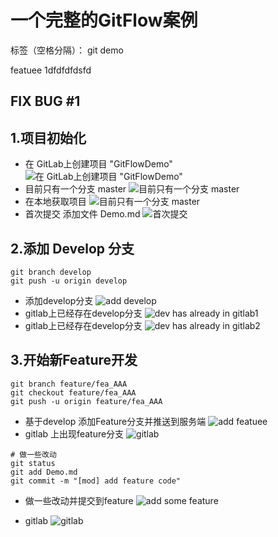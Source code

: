 # 一个完整的GitFlow案例

标签（空格分隔）： git demo


featuee 1dfdfdfdsfd


FIX BUG #1
---
## 1.项目初始化

- 在 GitLab上创建项目 "GitFlowDemo"
 ![在 GitLab上创建项目 "GitFlowDemo"][1]
- 目前只有一个分支 master
 ![目前只有一个分支 master][2]
- 在本地获取项目
 ![目前只有一个分支 master][3]
- 首次提交 添加文件 Demo.md
 ![首次提交][4]

## 2.添加 Develop 分支

``` shell
git branch develop
git push -u origin develop
```
- 添加develop分支
![add develop][5]
- gitlab上已经存在develop分支
![dev has already in gitlab1][6]
- gitlab上已经存在develop分支
![dev has already in gitlab2][7]

## 3.开始新Feature开发

``` shell
git branch feature/fea_AAA
git checkout feature/fea_AAA 
git push -u origin feature/fea_AAA 
``` 

- 基于develop 添加Feature分支并推送到服务端
![add featuee][8]
- gitlab 上出现feature分支
![gitlab][9]

``` shell
# 做一些改动    
git status
git add Demo.md
git commit -m "[mod] add feature code"
```

- 做一些改动并提交到feature
![add some feature][10]
- gitlab
![gitlab][11]


  [1]: http://o97p8x5mf.bkt.clouddn.com/01%20gitlab%E5%88%9B%E5%BB%BA%E9%A1%B9%E7%9B%AE.png
  [2]: http://o97p8x5mf.bkt.clouddn.com/01.01%20gitlab%E5%88%9B%E5%BB%BA%E9%A1%B9%E7%9B%AE%20%E5%8F%AA%E6%9C%89%E4%B8%80%E4%B8%AA%E5%88%86%E6%94%AF.png
  [3]: http://o97p8x5mf.bkt.clouddn.com/01.02%20gitbash%20master%20branch.png
  [4]: http://o97p8x5mf.bkt.clouddn.com/01.02.01%20master%20commit.png
  [5]: http://o97p8x5mf.bkt.clouddn.com/01.04%20develop%20branch%20remote.png
  [6]: http://o97p8x5mf.bkt.clouddn.com/01.05%20develop%20branch%20has%20already%20in%20gitlab%20.png
  [7]: http://o97p8x5mf.bkt.clouddn.com/01.06%20develop%20branch%20has%20already%20in%20gitlab%20.png
  [8]: http://o97p8x5mf.bkt.clouddn.com/02.01.add%20feature.png
  [9]: http://o97p8x5mf.bkt.clouddn.com/02.02.add%20feature.png
  [10]: http://o97p8x5mf.bkt.clouddn.com/02.03.add%20feature.png
  [11]: http://o97p8x5mf.bkt.clouddn.com/02.04.add%20feature.png